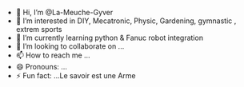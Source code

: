- 👋 Hi, I’m @La-Meuche-Gyver
- 👀 I’m interested in DIY, Mecatronic, Physic, Gardening, gymnastic , extrem sports
- 🌱 I’m currently learning python & Fanuc robot integration
- 💞️ I’m looking to collaborate on ...
- 📫 How to reach me ...
- 😄 Pronouns: ...
- ⚡ Fun fact: ...Le savoir est une Arme

<!---
La-Meuche-Gyver/La-Meuche-Gyver is a ✨ special ✨ repository because its `README.md` (this file) appears on your GitHub profile.
You can click the Preview link to take a look at your changes.
--->

